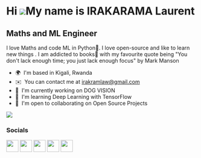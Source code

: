 Hi ![](https://user-images.githubusercontent.com/18350557/176309783-0785949b-9127-417c-8b55-ab5a4333674e.gif)My name is IRAKARAMA Laurent
=========================================================================================================================================

Maths and ML Engineer
------------------------------

I love Maths and code ML in Python🐍. I love open-source and like to learn new things . I am addicted to books📖 with my favourite quote being "You don't lack enough time; you just lack enough focus" by Mark Manson

* 🌍  I'm based in Kigali, Rwanda
* ✉️  You can contact me at [irakramlaw@gmail.com](mailto:irakramlaw@gmail.com)
* 🚀  I'm currently working on DOG VISION
* 🧠  I'm learning Deep Learning with TensorFlow
* 🤝  I'm open to collaborating on Open Source Projects

<a href="https://www.twitter.com/mrlaurent" target="_blank" rel="noreferrer"><img
src="https://img.shields.io/twitter/follow/IrakaramaLaw?logo=twitter&style=for-the-badge&color=0891b2&labelColor=1c1917"
/></a>


### Socials

<p align="left"> <a href="https://www.github.com/Laurent-I" target="_blank" rel="noreferrer"><img src="https://raw.githubusercontent.com/danielcranney/readme-generator/main/public/icons/socials/github.svg" width="32" height="32" /></a> <a href="https://laureact.hashnode.dev" target="_blank" rel="noreferrer"><img src="https://raw.githubusercontent.com/danielcranney/readme-generator/main/public/icons/socials/hashnode.svg" width="32" height="32" /></a> <a href="http://www.instagram.com/irakram_law07" target="_blank" rel="noreferrer"><img src="https://raw.githubusercontent.com/danielcranney/readme-generator/main/public/icons/socials/instagram.svg" width="32" height="32" /></a> <a href="https://www.linkedin.com/in/Laurent-I" target="_blank" rel="noreferrer"><img src="https://raw.githubusercontent.com/danielcranney/readme-generator/main/public/icons/socials/linkedin.svg" width="32" height="32" /></a> <a href="https://www.twitter.com/IrakaramaLaw" target="_blank" rel="noreferrer"><img src="https://raw.githubusercontent.com/danielcranney/readme-generator/main/public/icons/socials/twitter.svg" width="32" height="32" /></a></p>
